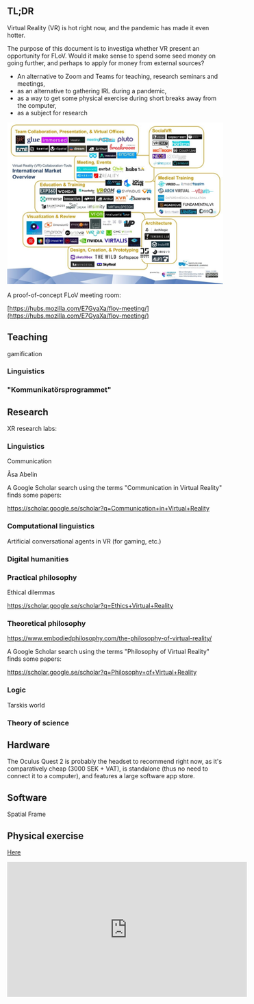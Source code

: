 ## TL;DR

Virtual Reality (VR) is hot right now, and the pandemic has made it even hotter.

The purpose of this document is to investiga whether VR present an opportunity for FLoV. Would it make sense to spend some seed money on going further, and perhaps to apply for money from external sources?

- An alternative to Zoom and Teams for teaching, research seminars and meetings,
- as an alternative to gathering IRL during a pandemic,
- as a way to get some physical exercise during short breaks away from the computer,
- as a subject for research


![Alt text](img/vr-vendors.jpg?raw=true "Optional Title")


A proof-of-concept FLoV meeting room:

[https://hubs.mozilla.com/E7GyaXa/flov-meeting/](https://hubs.mozilla.com/E7GyaXa/flov-meeting/)



## Teaching

gamification

### Linguistics

### "Kommunikatörsprogrammet"



## Research

XR research labs:

[](https://vhil.stanford.edu/)

[](https://xrlab.berkeley.edu/)


### Linguistics

Communication

Åsa Abelin


A Google Scholar search using the terms "Communication in Virtual Reality" finds some papers:

https://scholar.google.se/scholar?q=Communication+in+Virtual+Reality


### Computational linguistics

Artificial conversational agents in VR (for gaming, etc.)

### Digital humanities

### Practical philosophy

Ethical dilemmas

https://scholar.google.se/scholar?q=Ethics+Virtual+Reality

### Theoretical philosophy

https://www.embodiedphilosophy.com/the-philosophy-of-virtual-reality/

A Google Scholar search using the terms "Philosophy of Virtual Reality" finds some papers:

https://scholar.google.se/scholar?q=Philosophy+of+Virtual+Reality



### Logic

Tarskis world

### Theory of science





## Hardware

The Oculus Quest 2 is probably the headset to recommend right now, as it's comparatively cheap (3000 SEK + VAT), is standalone (thus no need to connect it to a computer), and features a large software app store.


## Software

Spatial
Frame


## Physical exercise

[Here](https://www.youtube.com/watch?v=fL2J1n8q0IE&list=FLfteh6uXAVAjQYCWhfNnzCg&index=1&t=200s)


<iframe width="560" height="315" src="https://www.youtube.com/embed/fL2J1n8q0IE?start=200" frameborder="0" allow="accelerometer; autoplay; clipboard-write; encrypted-media; gyroscope; picture-in-picture" allowfullscreen></iframe>







